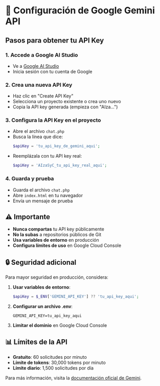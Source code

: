 # 🔧 Configuración de Google Gemini API

## Pasos para obtener tu API Key

### 1. Accede a Google AI Studio
- Ve a [Google AI Studio](https://makersuite.google.com/app/apikey)
- Inicia sesión con tu cuenta de Google

### 2. Crea una nueva API Key
- Haz clic en "Create API Key"
- Selecciona un proyecto existente o crea uno nuevo
- Copia la API key generada (empieza con "AIza...")

### 3. Configura la API Key en el proyecto
- Abre el archivo `chat.php`
- Busca la línea que dice:
  ```php
  $apiKey = 'tu_api_key_de_gemini_aqui';
  ```
- Reemplázala con tu API key real:
  ```php
  $apiKey = 'AIzaSyC_tu_api_key_real_aqui';
  ```

### 4. Guarda y prueba
- Guarda el archivo `chat.php`
- Abre `index.html` en tu navegador
- Envía un mensaje de prueba

## ⚠️ Importante

- **Nunca compartas** tu API key públicamente
- **No la subas** a repositorios públicos de Git
- **Usa variables de entorno** en producción
- **Configura límites de uso** en Google Cloud Console

## 🔒 Seguridad adicional

Para mayor seguridad en producción, considera:

1. **Usar variables de entorno**:
   ```php
   $apiKey = $_ENV['GEMINI_API_KEY'] ?? 'tu_api_key_aqui';
   ```

2. **Configurar un archivo .env**:
   ```
   GEMINI_API_KEY=tu_api_key_aqui
   ```

3. **Limitar el dominio** en Google Cloud Console

## 📊 Límites de la API

- **Gratuito**: 60 solicitudes por minuto
- **Límite de tokens**: 30,000 tokens por minuto
- **Límite diario**: 1,500 solicitudes por día

Para más información, visita la [documentación oficial de Gemini](https://ai.google.dev/docs). 